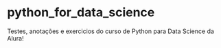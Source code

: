 # python_for_data_science

Testes, anotações e exercicios do curso de Python para Data Science da Alura! 

